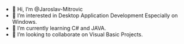 - 👋 Hi, I’m @Jaroslav-Mitrovic
- 👀 I’m interested in Desktop Application Development Especially on Windows.
- 🌱 I’m currently learning C# and JAVA.
- 💞️ I’m looking to collaborate on Visual Basic Projects.


<!---
Jaroslav-Mitrovic/Jaroslav-Mitrovic is a ✨ special ✨ repository because its `README.md` (this file) appears on your GitHub profile.
You can click the Preview link to take a look at your changes.
--->
